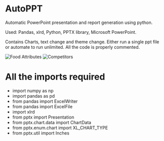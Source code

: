 # AutoPPT
Automatic PowerPoint presentation and report generation using python. 

Used:
Pandas,
xlrd,
Python,
PPTX library,
Microsoft PowerPoint.

Contains Charts, text change and theme change. 
Either run a single ppt file or automate to run unlimited. All the code is properly commented.

![Food Attributes](https://github.com/Dilipsripuram/AutoPPT/blob/master/image_1.PNG)
![Competitors](https://github.com/Dilipsripuram/AutoPPT/blob/master/image_2.PNG)

# All the imports required
- import numpy as np
- import pandas as pd
- from pandas import ExcelWriter
- from pandas import ExcelFile
- import xlrd
- from pptx import Presentation
- from pptx.chart.data import ChartData
- from pptx.enum.chart import XL_CHART_TYPE
- from pptx.util import Inches
